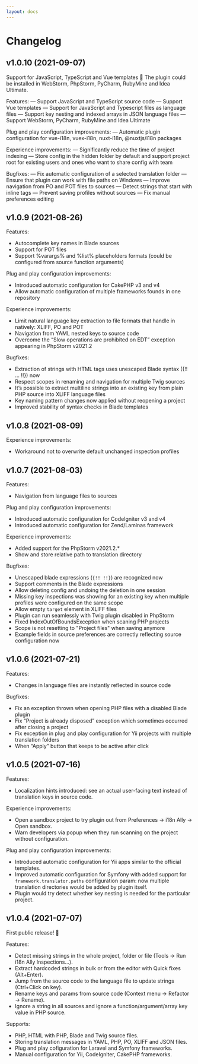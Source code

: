```yaml
---
layout: docs
---
```


<h1>Changelog</h1>

## v1.0.10 (2021-09-07)

Support for JavaScript, TypeScript and Vue templates 🚀
The plugin could be installed in WebStorm, PhpStorm, PyCharm, RubyMine and Idea Ultimate.

Features:
— Support JavaScript and TypeScript source code
— Support Vue templates
— Support for JavaScript and Typescript files as language files
— Support key nesting and indexed arrays in JSON language files
— Support WebStorm, PyCharm, RubyMine and Idea Ultimate


Plug and play configuration improvements:
— Automatic plugin configuration for vue-i18n, vuex-i18n, nuxt-i18n, @nuxtjs/i18n packages


Experience improvements:
— Significantly reduce the time of project indexing
— Store config in the hidden folder by default and support project root for existing users and ones who want to share config with team


Bugfixes:
— Fix automatic configuration of a selected translation folder
— Ensure that plugin can work with file paths on Windows
— Improve navigation from PO and POT files to sources
— Detect strings that start with inline tags
— Prevent saving profiles without sources
— Fix manual preferences editing

## v1.0.9 (2021-08-26)

Features:
- Autocomplete key names in Blade sources
- Support for POT files
- Support %varargs% and %list% placeholders formats (could be configured from source function arguments)


Plug and play configuration improvements:
- Introduced automatic configuration for CakePHP v3 and v4
- Allow automatic configuration of multiple frameworks founds in one repository


Experience improvements:
- Limit natural language key extraction to file formats that handle in natively: XLIFF, PO and POT
- Navigation from YAML nested keys to source code
- Overcome the “Slow operations are prohibited on EDT” exception appearing in PhpStorm v2021.2


Bugfixes:
- Extraction of strings with HTML tags uses unescaped Blade syntax ({!! ... !!}) now
- Respect scopes in renaming and navigation for multiple Twig sources
- It’s possible to extract multiline strings into an existing key from plain PHP source into XLIFF language files
- Key naming pattern changes now applied without reopening a project
- Improved stability of syntax checks in Blade templates


## v1.0.8 (2021-08-09)

Experience improvements:
- Workaround not to overwrite default unchanged inspection profiles


## v1.0.7 (2021-08-03)

Features:
- Navigation from language files to sources

Plug and play configuration improvements:
- Introduced automatic configuration for CodeIgniter v3 and v4
- Introduced automatic configuration for Zend/Laminas framework

Experience improvements:
- Added support for the PhpStorm v2021.2.*
- Show and store relative path to translation directory

Bugfixes:
- Unescaped blade expressions (`{!! !!}`) are recognized now
- Support comments in the Blade expressions
- Allow deleting config and undoing the deletion in one session
- Missing key inspections was showing for an existing key when multiple profiles were configured on the same scope
- Allow empty `target` element in XLIFF files
- Plugin can run seamlessly with Twig plugin disabled in PhpStorm
- Fixed IndexOutOfBoundsException when scaning PHP projects
- Scope is not resetting to "Project files" when saving anymore
- Example fields in source preferences are correctly reflecting source configuration now


## v1.0.6 (2021-07-21)

Features:
- Changes in language files are instantly reflected in source code

Bugfixes:
- Fix an exception thrown when opening PHP files with a disabled Blade plugin
- Fix “Project is already disposed” exception which sometimes occurred after closing a project
- Fix exception in plug and play configuration for Yii projects with multiple translation folders
- When “Apply” button that keeps to be active after click


## v1.0.5 (2021-07-16)

Features:
- Localization hints introduced: see an actual user-facing text instead of translation keys in source code.

Experience improvements:
- Open a sandbox project to try plugin out from Preferences → i18n Ally → Open sandbox.
- Warn developers via popup when they run scanning on the project without configuration.

Plug and play configuration improvements:
- Introduced automatic configuration for Yii apps similar to the official templates.
- Improved automatic configuration for Symfony with added support for `framework.translator.paths` configuration param: now multiple translation directories would be added by plugin itself.
- Plugin would try detect whether key nesting is needed for the particular project.


## v1.0.4 (2021-07-07)

First public release! 🚀

Features:
- Detect missing strings in the whole project, folder or file (Tools → Run i18n Ally Inspections…).
- Extract hardcoded strings in bulk or from the editor with Quick fixes (Alt+Enter).
- Jump from the source code to the language file to update strings (Ctrl+Click on key).
- Rename keys and params from source code (Context menu → Refactor → Rename).
- Ignore a string in all sources and ignore a function/argument/array key value in PHP source.

Supports:
- PHP, HTML with PHP, Blade and Twig source files.
- Storing translation messages in YAML, PHP, PO, XLIFF and JSON files.
- Plug and play cofiguration for Laravel and Symfony frameworks.
- Manual configuration for Yii, CodeIgniter, CakePHP frameworks.
